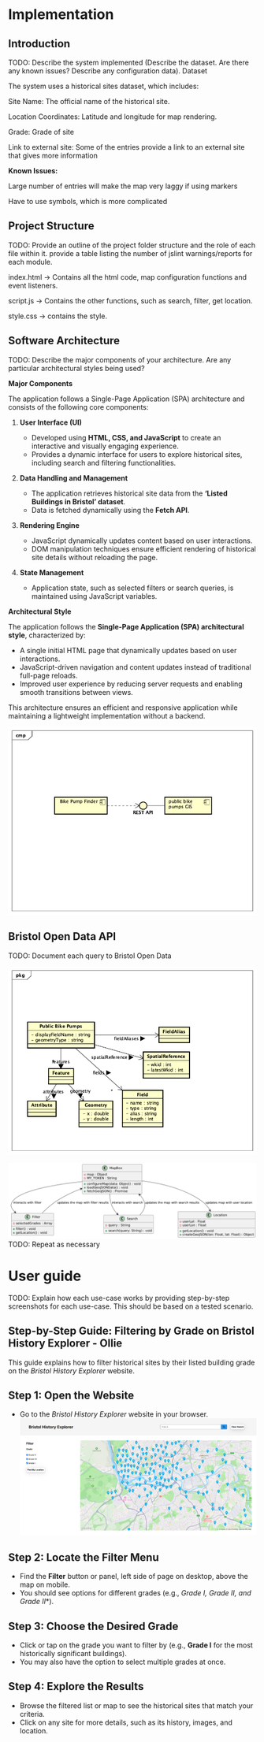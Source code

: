 # Implementation

## Introduction
TODO: Describe the system implemented (Describe the dataset. Are there any known issues? Describe any configuration data).
Dataset

The system uses a historical sites dataset, which includes:

Site Name: The official name of the historical site.

Location Coordinates: Latitude and longitude for map rendering.

Grade: Grade of site

Link to external site: Some of the entries provide a link to an external site that gives more information

**Known Issues:**

Large number of entries will make the map very laggy if using markers

Have to use symbols, which is more complicated



## Project Structure
TODO: Provide an outline of the project folder structure and the role of each file within it.
provide a table listing the number of jslint warnings/reports for each module.

index.html -> Contains all the html code, map configuration functions and event listeners.

script.js -> Contains the other functions, such as search, filter, get location.

style.css -> contains the style.

## Software Architecture
TODO: Describe the major components of your architecture. Are any particular architectural styles being used?

**Major Components**

The application follows a Single-Page Application (SPA) architecture and consists of the following core components:

1. **User Interface (UI)**  
   - Developed using **HTML, CSS, and JavaScript** to create an interactive and visually engaging experience.  
   - Provides a dynamic interface for users to explore historical sites, including search and filtering functionalities.  

2. **Data Handling and Management**  
   - The application retrieves historical site data from the **‘Listed Buildings in Bristol’ dataset**.  
   - Data is fetched dynamically using the **Fetch API**.  

3. **Rendering Engine**  
   - JavaScript dynamically updates content based on user interactions.  
   - DOM manipulation techniques ensure efficient rendering of historical site details without reloading the page.  

4. **State Management**  
   - Application state, such as selected filters or search queries, is maintained using JavaScript variables.  
  
**Architectural Style**

The application follows the **Single-Page Application (SPA) architectural style**, characterized by:  
- A single initial HTML page that dynamically updates based on user interactions.  
- JavaScript-driven navigation and content updates instead of traditional full-page reloads.  
- Improved user experience by reducing server requests and enabling smooth transitions between views.  

This architecture ensures an efficient and responsive application while maintaining a lightweight implementation without a backend.


![Insert your component Diagram here](images/component.png)

## Bristol Open Data API
TODO: Document each query to Bristol Open Data

![UML Class diagrams representing JSON query results](images/class1.png)

![UML Class diagrams representing JSON query results](images/class2.png)
TODO: Repeat as necessary

# User guide
TODO: Explain how each use-case works by providing step-by-step screenshots for each use-case. This should be based on a tested scenario.

## Step-by-Step Guide: Filtering by Grade on Bristol History Explorer - Ollie 

This guide explains how to filter historical sites by their listed building grade on the *Bristol History Explorer* website.

## Step 1: Open the Website
- Go to the *Bristol History Explorer* website in your browser.
![Step 1](images/step1.png)

## Step 2: Locate the Filter Menu
- Find the **Filter** button or panel, left side of page on desktop, above the map on mobile.
- You should see options for different grades (e.g., **Grade I, Grade II*, and Grade II**).

## Step 3: Choose the Desired Grade
- Click or tap on the grade you want to filter by (e.g., **Grade I** for the most historically significant buildings).
- You may also have the option to select multiple grades at once.

## Step 4: Explore the Results
- Browse the filtered list or map to see the historical sites that match your criteria.
- Click on any site for more details, such as its history, images, and location.

